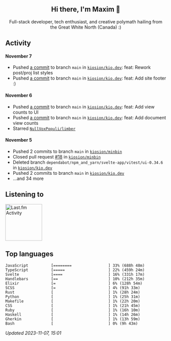 <!-- deno-fmt-ignore-file -->
<div align="center">
  <h2>Hi there, I'm Maxim 👋</h2>
  <p>Full-stack developer, tech enthusiast, and creative polymath hailing from the Great White North (Canada) :)</p>
</div>


## Activity


#### November 7
* Pushed [a commit](https://github.com/kiosion/kio.dev/commit/f7733adb1410ae1dc0b5e9285b6294199db6c20a) to branch `main` in [`kiosion/kio.dev`](https://github.com/kiosion/kio.dev): feat: Rework post/proj list styles
* Pushed [a commit](https://github.com/kiosion/kio.dev/commit/d620599221262e7943f6fd1fa8bbc43c3e3982d7) to branch `main` in [`kiosion/kio.dev`](https://github.com/kiosion/kio.dev): feat: Add site footer :)

#### November 6
* Pushed [a commit](https://github.com/kiosion/kio.dev/commit/fd1fc4e5b97de8581b75ea4a907d11922a6a39b8) to branch `main` in [`kiosion/kio.dev`](https://github.com/kiosion/kio.dev): feat: Add view counts to UI
* Pushed [a commit](https://github.com/kiosion/kio.dev/commit/02fc862ba7b21a494abc99e2a111998c2e25ebbb) to branch `main` in [`kiosion/kio.dev`](https://github.com/kiosion/kio.dev): feat: Add document view counts
* Starred [`NullVoxPopuli/limber`](https://github.com/NullVoxPopuli/limber)

#### November 5
* Pushed 2 commits to branch `main` in [`kiosion/minbin`](https://github.com/kiosion/minbin)
* Closed pull request [#18](https://github.com/kiosion/minbin/pull/18) in [`kiosion/minbin`](https://github.com/kiosion/minbin)
* Deleted branch `dependabot/npm_and_yarn/svelte-app/vitest/ui-0.34.6` in [`kiosion/kio.dev`](https://github.com/kiosion/kio.dev)
* Pushed 2 commits to branch `main` in [`kiosion/kio.dev`](https://github.com/kiosion/kio.dev)
* ...and 34 more


## Listening to


<a href="https://github.com/kiosion/toru">
  <picture>
    <source media="(prefers-color-scheme: dark)" srcset="https://toru.kio.dev/api/v1/kiosion?blur&border_width=0&border_radius=26&theme=nord">
    <source media="(prefers-color-scheme: light)" srcset="https://toru.kio.dev/api/v1/kiosion?blur&border_width=0&border_radius=26&theme=light">
    <img alt="Last.fm Activity" src="https://toru.kio.dev/api/v1/kiosion?blur&border_width=0&border_radius=26" height="115" />
  </picture>
</a>


## Top languages

```
JavaScript          [========                ] 33% (688h 48m)
TypeScript          [=====                   ] 22% (459h 24m)
Svelte              [====                    ] 16% (331h 17m)
Handlebars          [==                      ] 10% (212h 35m)
Elixir              [=                       ] 6% (128h 54m)
SCSS                [=                       ] 4% (91h 33m)
Rust                [                        ] 1% (28h 24m)
Python              [                        ] 1% (25h 31m)
Makefile            [                        ] 1% (22h 20m)
CSS                 [                        ] 1% (21h 45m)
Ruby                [                        ] 1% (16h 10m)
Haskell             [                        ] 1% (14h 26m)
Gherkin             [                        ] 1% (13h 59m)
Bash                [                        ] 0% (9h 43m)
```

_Updated 2023-11-07, 15:01_
